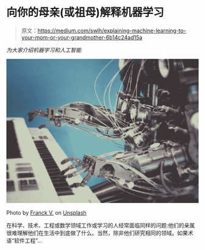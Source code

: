 # 向你的母亲(或祖母)解释机器学习

> 原文：<https://medium.com/swlh/explaining-machine-learning-to-your-mom-or-your-grandmother-6b14c24ad15a>

*为大家介绍机器学习和人工智能*

![](img/daaf1457b571d4f92f0ea524e92432fd.png)

Photo by [Franck V.](https://unsplash.com/@franckinjapan?utm_source=unsplash&utm_medium=referral&utm_content=creditCopyText) on [Unsplash](https://unsplash.com/search/photos/machine-learning?utm_source=unsplash&utm_medium=referral&utm_content=creditCopyText)

在科学、技术、工程或数学领域工作或学习的人经常面临同样的问题:他们的亲属很难理解他们在生活中到底做了什么。当然，除非他们研究相同的领域。如果术语“软件工程”…